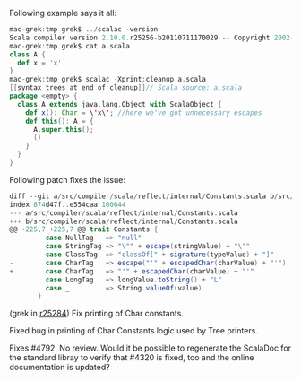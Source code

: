 Following example says it all:
```scala
mac-grek:tmp grek$ ../scalac -version
Scala compiler version 2.10.0.r25256-b20110711170029 -- Copyright 2002-2011, LAMP/EPFL
mac-grek:tmp grek$ cat a.scala 
class A {  
  def x = 'x'
}
mac-grek:tmp grek$ scalac -Xprint:cleanup a.scala
[[syntax trees at end of cleanup]]// Scala source: a.scala
package <empty> {
  class A extends java.lang.Object with ScalaObject {
    def x(): Char = \'x\'; //here we've got unnecessary escapes
    def this(): A = {
      A.super.this();
      ()
    }
  }
}
```


Following patch fixes the issue:
```scala
diff --git a/src/compiler/scala/reflect/internal/Constants.scala b/src/compiler/scala/reflect/internal/Constants.scala
index 874d47f..e554caa 100644
--- a/src/compiler/scala/reflect/internal/Constants.scala
+++ b/src/compiler/scala/reflect/internal/Constants.scala
@@ -225,7 +225,7 @@ trait Constants {
         case NullTag   => "null"
         case StringTag => "\"" + escape(stringValue) + "\""
         case ClassTag  => "classOf[" + signature(typeValue) + "]"
-        case CharTag   => escape("'" + escapedChar(charValue) + "'")
+        case CharTag   => "'" + escapedChar(charValue) + "'"
         case LongTag   => longValue.toString() + "L"
         case _         => String.valueOf(value)
       }
```
(grek in [r25284](https://codereview.scala-lang.org/fisheye/changelog/scala-svn?cs=25284)) Fix printing of Char constants.

Fixed bug in printing of Char Constants logic
used by Tree printers.

Fixes #4792. No review.
Would it be possible to regenerate the ScalaDoc for the standard libray to verify that #4320 is fixed, too and the online documentation is updated? 
